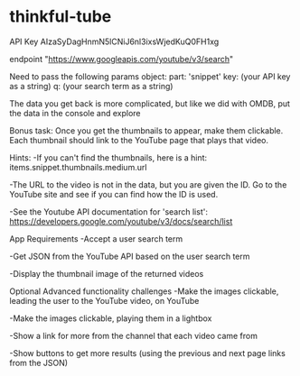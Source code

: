 # thinkful-tube
API Key AIzaSyDagHnmN5lCNiJ6nl3ixsWjedKuQ0FH1xg

endpoint "https://www.googleapis.com/youtube/v3/search"

Need to pass the following params object:
part: 'snippet'
key: (your API key as a string)
q: (your search term as a string)

The data you get back is more complicated, but like we did with OMDB, put the data in the console and explore

Bonus task:
Once you get the thumbnails to appear, make them clickable. Each thumbnail should link to the YouTube page that plays that video.

Hints:
-If you can't find the thumbnails, here is a hint: items.snippet.thumbnails.medium.url

-The URL to the video is not in the data, but you are given the ID. Go to the YouTube site and see if you can find how the ID is used.

-See the Youtube API documentation for 'search list': https://developers.google.com/youtube/v3/docs/search/list

App Requirements
-Accept a user search term

-Get JSON from the YouTube API based on the user search term

-Display the thumbnail image of the returned videos

Optional Advanced functionality challenges
-Make the images clickable, leading the user to the YouTube video, on YouTube

-Make the images clickable, playing them in a lightbox

-Show a link for more from the channel that each video came from

-Show buttons to get more results (using the previous and next page links from the JSON)
